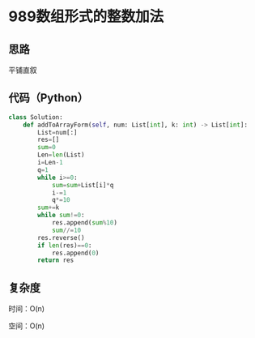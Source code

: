 # 989数组形式的整数加法

## 思路

平铺直叙



## 代码（Python）

```python
class Solution:
    def addToArrayForm(self, num: List[int], k: int) -> List[int]:
        List=num[:]
        res=[]
        sum=0
        Len=len(List)
        i=Len-1
        q=1
        while i>=0:
            sum=sum+List[i]*q
            i-=1
            q*=10
        sum+=k
        while sum!=0:
            res.append(sum%10)
            sum//=10
        res.reverse()
        if len(res)==0:
            res.append(0)
        return res
```



## 复杂度

时间：O(n)

空间：O(n)

